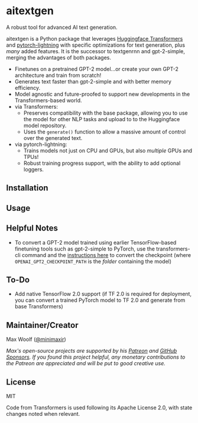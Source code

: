 # aitextgen

A robust tool for advanced AI text generation.

aitextgen is a Python package that leverages [Huggingface Transformers](https://github.com/huggingface/transformers) and [pytorch-lightning](https://github.com/PyTorchLightning/pytorch-lightning) with specific optimizations for text generation, plus _many_ added features. It is the successor to textgenrnn and gpt-2-simple, merging the advantages of both packages.

- Finetunes on a pretrained GPT-2 model...or create your own GPT-2 architecture and train from scratch!
- Generates text faster than gpt-2-simple and with better memory efficiency.
- Model agnostic and future-proofed to support new developments in the Transformers-based world.
- via Transformers:
  - Preserves compatibility with the base package, allowing you to use the model for other NLP tasks and upload to to the Huggingface model repository.
  - Uses the `generate()` function to allow a massive amount of control over the generated text.
- via pytorch-lightning:
  - Trains models not just on CPU and GPUs, but also _multiple_ GPUs and TPUs!
  - Robust training progress support, with the ability to add optional loggers.

## Installation

## Usage

## Helpful Notes

- To convert a GPT-2 model trained using earlier TensorFlow-based finetuning tools such as gpt-2-simple to PyTorch, use the transformers-cli command and the [instructions here](https://huggingface.co/transformers/converting_tensorflow_models.html) to convert the checkpoint (where `OPENAI_GPT2_CHECKPOINT_PATH` is the _folder_ containing the model)

## To-Do

- Add native TensorFlow 2.0 support (if TF 2.0 is required for deployment, you can convert a trained PyTorch model to TF 2.0 and generate from base Transformers)

## Maintainer/Creator

Max Woolf ([@minimaxir](https://minimaxir.com))

_Max's open-source projects are supported by his [Patreon](https://www.patreon.com/minimaxir) and [GitHub Sponsors](https://github.com/sponsors/minimaxir). If you found this project helpful, any monetary contributions to the Patreon are appreciated and will be put to good creative use._

## License

MIT

Code from Transformers is used following its Apache License 2.0, with state changes noted when relevant.
